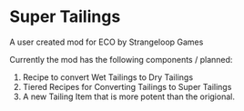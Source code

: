 # Super Tailings
A user created mod for ECO by Strangeloop Games

Currently the mod has the following components / planned:

1) Recipe to convert Wet Tailings to Dry Tailings
2) Tiered Recipes for Converting Tailings to Super Tailings
3) A new Tailing Item that is more potent than the origional.
